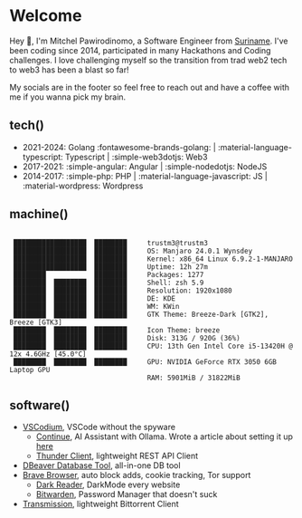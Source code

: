 # Welcome

Hey :wave:, I'm Mitchel Pawirodinomo, a Software Engineer from [Suriname](https://en.wikipedia.org/wiki/Suriname). I've been coding since 2014, participated in many Hackathons and Coding challenges. I love challenging myself so the transition from trad web2 tech to web3 has been a blast so far!

My socials are in the footer so feel free to reach out and have a coffee with me if you wanna pick my brain.

## tech()

- 2021-2024: Golang :fontawesome-brands-golang: | :material-language-typescript: Typescript | :simple-web3dotjs: Web3
- 2017-2021: :simple-angular: Angular | :simple-nodedotjs: NodeJS
- 2014-2017: :simple-php: PHP | :material-language-javascript: JS | :material-wordpress: Wordpress

## machine()

```

 ██████████████████  ████████     trustm3@trustm3
 ██████████████████  ████████     OS: Manjaro 24.0.1 Wynsdey
 ██████████████████  ████████     Kernel: x86_64 Linux 6.9.2-1-MANJARO
 ██████████████████  ████████     Uptime: 12h 27m
 ████████            ████████     Packages: 1277
 ████████  ████████  ████████     Shell: zsh 5.9
 ████████  ████████  ████████     Resolution: 1920x1080
 ████████  ████████  ████████     DE: KDE
 ████████  ████████  ████████     WM: KWin
 ████████  ████████  ████████     GTK Theme: Breeze-Dark [GTK2], Breeze [GTK3]
 ████████  ████████  ████████     Icon Theme: breeze
 ████████  ████████  ████████     Disk: 313G / 920G (36%)
 ████████  ████████  ████████     CPU: 13th Gen Intel Core i5-13420H @ 12x 4.6GHz [45.0°C]
 ████████  ████████  ████████     GPU: NVIDIA GeForce RTX 3050 6GB Laptop GPU
                                  RAM: 5901MiB / 31822MiB
```

## software()
- [VSCodium](https://vscodium.com/#), VSCode without the spyware
    - [Continue](https://docs.continue.dev/setup/overview), AI Assistant with Ollama. Wrote a article about setting it up [here](./ai/local-ai-with-ollama/)
    - [Thunder Client](https://www.thunderclient.com/), lightweight REST API Client
- [DBeaver Database Tool](https://dbeaver.io/), all-in-one DB tool
- [Brave Browser](https://brave.com/), auto block adds, cookie tracking, Tor support
    - [Dark Reader](https://darkreader.org/), DarkMode every website
    - [Bitwarden](https://bitwarden.com/), Password Manager that doesn't suck
- [Transmission](https://transmissionbt.com/), lightweight Bittorrent Client